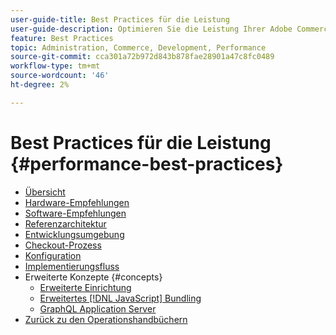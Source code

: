 ```yaml
---
user-guide-title: Best Practices für die Leistung
user-guide-description: Optimieren Sie die Leistung Ihrer Adobe Commerce-Produktionsimplementierung anhand dieser Empfehlungen.
feature: Best Practices
topic: Administration, Commerce, Development, Performance
source-git-commit: cca301a72b972d843b878fae28901a47c8fc0489
workflow-type: tm+mt
source-wordcount: '46'
ht-degree: 2%

---
```



# Best Practices für die Leistung {#performance-best-practices}

- [Übersicht](overview.md)
- [Hardware-Empfehlungen](hardware.md)
- [Software-Empfehlungen](software.md)
- [Referenzarchitektur](reference-architecture.md)
- [Entwicklungsumgebung](development-environment.md)
- [Checkout-Prozess](high-throughput-order-processing.md)
- [Konfiguration](configuration.md)
- [Implementierungsfluss](deployment-flow.md)
- Erweiterte Konzepte {#concepts}
   - [Erweiterte Einrichtung](advanced-setup.md)
   - [Erweitertes [!DNL JavaScript] Bundling](advanced-js-bundling.md)
   - [GraphQL Application Server](application-server.md)
- [Zurück zu den Operationshandbüchern](https://experienceleague.adobe.com/docs/commerce-operations/operational-guides/home.html)
